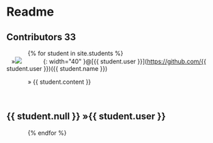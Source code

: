# Readme 
## Contributors 33

{% for student in site.students %} <br />
  &nbsp;&nbsp;&nbsp;&#187;<img src="{{ student.image }}">{: width="40" }@[{{ student.user }}](https://github.com/{{ student.user }})({{ student.name }}) <br /> 
<html>
<head>
<style>
p {
  text-indent: 50px;
}
p:first-letter {
    padding-left: 50%;
}
</style>
</head>
<body>
<p>&#187;
{{ student.content }}</p>

  &nbsp;<h2>{{ student.null }}&nbsp;&#187;{{ student.user }}</h2>

{% endfor %}

&nbsp;&nbsp;&nbsp;&nbsp;&nbsp;&nbsp;&nbsp;&nbsp;&nbsp;
</body>
</html>
